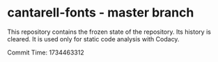 # cantarell-fonts - master branch

This repository contains the frozen state of the repository.
Its history is cleared. It is used only for static code
analysis with Codacy.

Commit Time: 1734463312